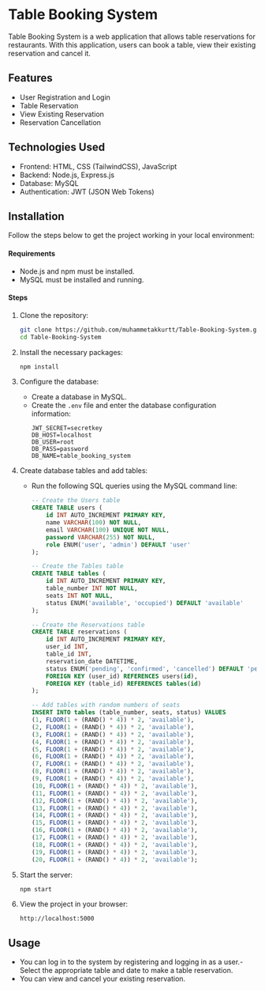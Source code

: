 # Table Booking System

Table Booking System is a web application that allows table reservations for restaurants. With this application, users can book a table, view their existing reservation and cancel it.

## Features

- User Registration and Login
- Table Reservation
- View Existing Reservation
- Reservation Cancellation

## Technologies Used

- Frontend: HTML, CSS (TailwindCSS), JavaScript
- Backend: Node.js, Express.js
- Database: MySQL
- Authentication: JWT (JSON Web Tokens)

## Installation

Follow the steps below to get the project working in your local environment:

#### Requirements

- Node.js and npm must be installed.
- MySQL must be installed and running.

#### Steps

1. Clone the repository:
    ```bash
    git clone https://github.com/muhammetakkurtt/Table-Booking-System.git
    cd Table-Booking-System
    ```

2. Install the necessary packages:
    ```bash
    npm install
    ```

3. Configure the database:
   - Create a database in MySQL.
   - Create the `.env` file and enter the database configuration information:
     ```
     JWT_SECRET=secretkey
     DB_HOST=localhost
     DB_USER=root
     DB_PASS=password
     DB_NAME=table_booking_system
     ```
4. Create database tables and add tables:
   - Run the following SQL queries using the MySQL command line:
     ```sql
     -- Create the Users table
     CREATE TABLE users (
         id INT AUTO_INCREMENT PRIMARY KEY,
         name VARCHAR(100) NOT NULL,
         email VARCHAR(100) UNIQUE NOT NULL,
         password VARCHAR(255) NOT NULL,
         role ENUM('user', 'admin') DEFAULT 'user'
     );

     -- Create the Tables table
     CREATE TABLE tables (
         id INT AUTO_INCREMENT PRIMARY KEY,
         table_number INT NOT NULL,
         seats INT NOT NULL,
         status ENUM('available', 'occupied') DEFAULT 'available'
     );

     -- Create the Reservations table
     CREATE TABLE reservations (
         id INT AUTO_INCREMENT PRIMARY KEY,
         user_id INT,
         table_id INT,
         reservation_date DATETIME,
         status ENUM('pending', 'confirmed', 'cancelled') DEFAULT 'pending',
         FOREIGN KEY (user_id) REFERENCES users(id),
         FOREIGN KEY (table_id) REFERENCES tables(id)
     );

     -- Add tables with random numbers of seats
     INSERT INTO tables (table_number, seats, status) VALUES 
     (1, FLOOR(1 + (RAND() * 4)) * 2, 'available'),
     (2, FLOOR(1 + (RAND() * 4)) * 2, 'available'),
     (3, FLOOR(1 + (RAND() * 4)) * 2, 'available'),
     (4, FLOOR(1 + (RAND() * 4)) * 2, 'available'),
     (5, FLOOR(1 + (RAND() * 4)) * 2, 'available'),
     (6, FLOOR(1 + (RAND() * 4)) * 2, 'available'),
     (7, FLOOR(1 + (RAND() * 4)) * 2, 'available'),
     (8, FLOOR(1 + (RAND() * 4)) * 2, 'available'),
     (9, FLOOR(1 + (RAND() * 4)) * 2, 'available'),
     (10, FLOOR(1 + (RAND() * 4)) * 2, 'available'),
     (11, FLOOR(1 + (RAND() * 4)) * 2, 'available'),
     (12, FLOOR(1 + (RAND() * 4)) * 2, 'available'),
     (13, FLOOR(1 + (RAND() * 4)) * 2, 'available'),
     (14, FLOOR(1 + (RAND() * 4)) * 2, 'available'),
     (15, FLOOR(1 + (RAND() * 4)) * 2, 'available'),
     (16, FLOOR(1 + (RAND() * 4)) * 2, 'available'),
     (17, FLOOR(1 + (RAND() * 4)) * 2, 'available'),
     (18, FLOOR(1 + (RAND() * 4)) * 2, 'available'),
     (19, FLOOR(1 + (RAND() * 4)) * 2, 'available'),
     (20, FLOOR(1 + (RAND() * 4)) * 2, 'available');
     ```
     
5. Start the server: 
    ```bash
    npm start
    ```
    
6. View the project in your browser: 
    ```
    http://localhost:5000
    ```
      
## Usage

- You can log in to the system by registering and logging in as a user.- Select the appropriate table and date to make a table reservation.
- You can view and cancel your existing reservation.
